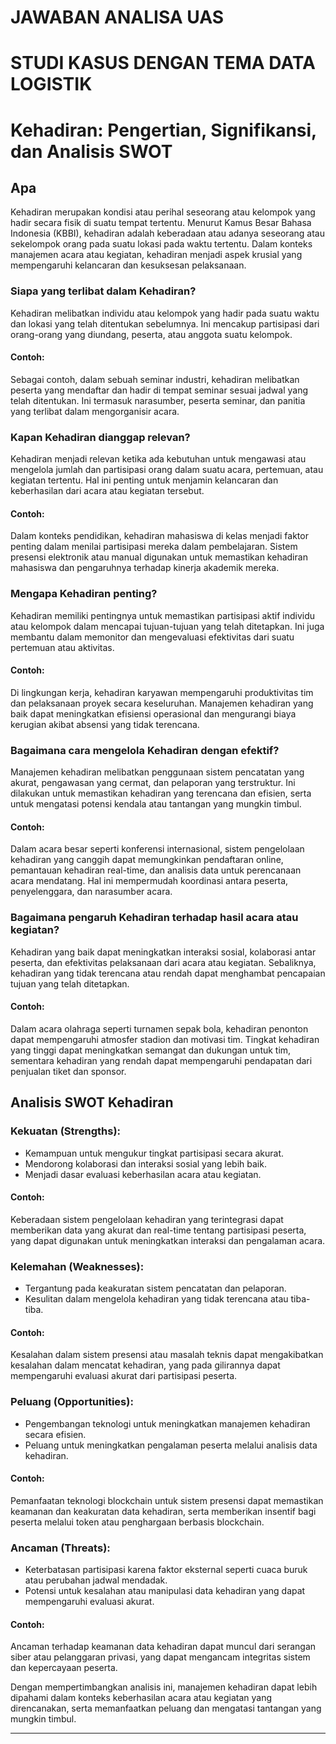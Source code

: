 
# **JAWABAN ANALISA UAS**
# STUDI KASUS DENGAN TEMA DATA LOGISTIK

# Kehadiran: Pengertian, Signifikansi, dan Analisis SWOT

## Apa 
Kehadiran merupakan kondisi atau perihal seseorang atau kelompok yang hadir secara fisik di suatu tempat tertentu. Menurut Kamus Besar Bahasa Indonesia (KBBI), kehadiran adalah keberadaan atau adanya seseorang atau sekelompok orang pada suatu lokasi pada waktu tertentu. Dalam konteks manajemen acara atau kegiatan, kehadiran menjadi aspek krusial yang mempengaruhi kelancaran dan kesuksesan pelaksanaan.


### Siapa yang terlibat dalam Kehadiran?
Kehadiran melibatkan individu atau kelompok yang hadir pada suatu waktu dan lokasi yang telah ditentukan sebelumnya. Ini mencakup partisipasi dari orang-orang yang diundang, peserta, atau anggota suatu kelompok.

#### Contoh:
Sebagai contoh, dalam sebuah seminar industri, kehadiran melibatkan peserta yang mendaftar dan hadir di tempat seminar sesuai jadwal yang telah ditentukan. Ini termasuk narasumber, peserta seminar, dan panitia yang terlibat dalam mengorganisir acara.

### Kapan Kehadiran dianggap relevan?
Kehadiran menjadi relevan ketika ada kebutuhan untuk mengawasi atau mengelola jumlah dan partisipasi orang dalam suatu acara, pertemuan, atau kegiatan tertentu. Hal ini penting untuk menjamin kelancaran dan keberhasilan dari acara atau kegiatan tersebut.

#### Contoh:
Dalam konteks pendidikan, kehadiran mahasiswa di kelas menjadi faktor penting dalam menilai partisipasi mereka dalam pembelajaran. Sistem presensi elektronik atau manual digunakan untuk memastikan kehadiran mahasiswa dan pengaruhnya terhadap kinerja akademik mereka.

### Mengapa Kehadiran penting?
Kehadiran memiliki pentingnya untuk memastikan partisipasi aktif individu atau kelompok dalam mencapai tujuan-tujuan yang telah ditetapkan. Ini juga membantu dalam memonitor dan mengevaluasi efektivitas dari suatu pertemuan atau aktivitas.

#### Contoh:
Di lingkungan kerja, kehadiran karyawan mempengaruhi produktivitas tim dan pelaksanaan proyek secara keseluruhan. Manajemen kehadiran yang baik dapat meningkatkan efisiensi operasional dan mengurangi biaya kerugian akibat absensi yang tidak terencana.

### Bagaimana cara mengelola Kehadiran dengan efektif?
Manajemen kehadiran melibatkan penggunaan sistem pencatatan yang akurat, pengawasan yang cermat, dan pelaporan yang terstruktur. Ini dilakukan untuk memastikan kehadiran yang terencana dan efisien, serta untuk mengatasi potensi kendala atau tantangan yang mungkin timbul.

#### Contoh:
Dalam acara besar seperti konferensi internasional, sistem pengelolaan kehadiran yang canggih dapat memungkinkan pendaftaran online, pemantauan kehadiran real-time, dan analisis data untuk perencanaan acara mendatang. Hal ini mempermudah koordinasi antara peserta, penyelenggara, dan narasumber acara.

### Bagaimana pengaruh Kehadiran terhadap hasil acara atau kegiatan?
Kehadiran yang baik dapat meningkatkan interaksi sosial, kolaborasi antar peserta, dan efektivitas pelaksanaan dari acara atau kegiatan. Sebaliknya, kehadiran yang tidak terencana atau rendah dapat menghambat pencapaian tujuan yang telah ditetapkan.

#### Contoh:
Dalam acara olahraga seperti turnamen sepak bola, kehadiran penonton dapat mempengaruhi atmosfer stadion dan motivasi tim. Tingkat kehadiran yang tinggi dapat meningkatkan semangat dan dukungan untuk tim, sementara kehadiran yang rendah dapat mempengaruhi pendapatan dari penjualan tiket dan sponsor.

## Analisis SWOT Kehadiran

### Kekuatan (Strengths):
- Kemampuan untuk mengukur tingkat partisipasi secara akurat.
- Mendorong kolaborasi dan interaksi sosial yang lebih baik.
- Menjadi dasar evaluasi keberhasilan acara atau kegiatan.

#### Contoh:
Keberadaan sistem pengelolaan kehadiran yang terintegrasi dapat memberikan data yang akurat dan real-time tentang partisipasi peserta, yang dapat digunakan untuk meningkatkan interaksi dan pengalaman acara.

### Kelemahan (Weaknesses):
- Tergantung pada keakuratan sistem pencatatan dan pelaporan.
- Kesulitan dalam mengelola kehadiran yang tidak terencana atau tiba-tiba.

#### Contoh:
Kesalahan dalam sistem presensi atau masalah teknis dapat mengakibatkan kesalahan dalam mencatat kehadiran, yang pada gilirannya dapat mempengaruhi evaluasi akurat dari partisipasi peserta.

### Peluang (Opportunities):
- Pengembangan teknologi untuk meningkatkan manajemen kehadiran secara efisien.
- Peluang untuk meningkatkan pengalaman peserta melalui analisis data kehadiran.

#### Contoh:
Pemanfaatan teknologi blockchain untuk sistem presensi dapat memastikan keamanan dan keakuratan data kehadiran, serta memberikan insentif bagi peserta melalui token atau penghargaan berbasis blockchain.

### Ancaman (Threats):
- Keterbatasan partisipasi karena faktor eksternal seperti cuaca buruk atau perubahan jadwal mendadak.
- Potensi untuk kesalahan atau manipulasi data kehadiran yang dapat mempengaruhi evaluasi akurat.

#### Contoh:
Ancaman terhadap keamanan data kehadiran dapat muncul dari serangan siber atau pelanggaran privasi, yang dapat mengancam integritas sistem dan kepercayaan peserta.

Dengan mempertimbangkan analisis ini, manajemen kehadiran dapat lebih dipahami dalam konteks keberhasilan acara atau kegiatan yang direncanakan, serta memanfaatkan peluang dan mengatasi tantangan yang mungkin timbul.

---

